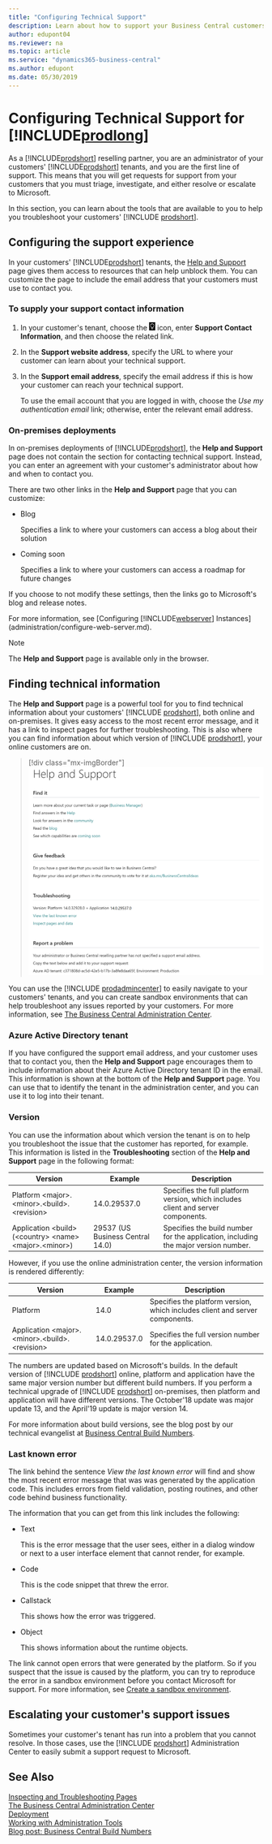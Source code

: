 ```yaml
---
title: "Configuring Technical Support"
description: Learn about how to support your Business Central customers, online and on-premises.
author: edupont04
ms.reviewer: na
ms.topic: article
ms.service: "dynamics365-business-central"
ms.author: edupont
ms.date: 05/30/2019
---
```

# Configuring Technical Support for [!INCLUDE[prodlong](developer/includes/prodlong.md)]

As a [!INCLUDE[prodshort](developer/includes/prodshort.md)] reselling partner, you are an administrator of your customers' [!INCLUDE[prodshort](developer/includes/prodshort.md)] tenants, and you are the first line of support. This means that you will get requests for support from your customers that you must triage, investigate, and either resolve or escalate to Microsoft.  

In this section, you can learn about the tools that are available to you to help you troubleshoot your customers' [!INCLUDE [prodshort](developer/includes/prodshort.md)].  

## Configuring the support experience

In your customers' [!INCLUDE[prodshort](developer/includes/prodshort.md)] tenants, the [Help and Support](/dynamics365/business-central/product-help-and-support?toc=/dynamics365/business-central/dev-itpro/toc.json) page gives them access to resources that can help unblock them. You can customize the page to include the email address that your customers must use to contact you.

<!--Temporary setup-->
### To supply your support contact information

1. In your customer's tenant, choose the ![Lightbulb that opens the Tell Me feature](developer/media/search_small.png "Tell me what you want to do") icon, enter **Support Contact Information**, and then choose the related link.
2. In the **Support website address**, specify the URL to where your customer can learn about your technical support.
3. In the **Support email address**, specify the email address if this is how your customer can reach your technical support.

    To use the email account that you are logged in with, choose the *Use my authentication email* link; otherwise, enter the relevant email address.  

<!--TODO: Set this up in the tenant admin center-->

### On-premises deployments

In on-premises deployments of [!INCLUDE[prodshort](developer/includes/prodshort.md)], the **Help and Support** page does not contain the section for contacting technical support. Instead, you can enter an agreement with your customer's administrator about how and when to contact you.  

There are two other links in the **Help and Support** page that you can customize:

- Blog

    Specifies a link to where your customers can access a blog about their solution  
- Coming soon

    Specifies a link to where your customers can access a roadmap for future changes

If you choose to not modify these settings, then the links go to Microsoft's blog and release notes.

For more information, see [Configuring [!INCLUDE[webserver](developer/includes/webserver.md)] Instances](administration/configure-web-server.md).

> [!NOTE]
> The **Help and Support** page is available only in the browser.  

## Finding technical information

The **Help and Support** page is a powerful tool for you to find technical information about your customers' [!INCLUDE [prodshort](developer/includes/prodshort.md)], both online and on-premises. It gives easy access to the most recent error message, and it has a link to inspect pages for further troubleshooting. This is also where you can find information about which version of [!INCLUDE [prodshort](developer/includes/prodshort.md)], your online customers are on.  

> [!div class="mx-imgBorder"]
> ![Help and Support page with links to troubleshooting](developer/media/admin/helpsupport_managed.png)

You can use the [!INCLUDE [prodadmincenter](developer/includes/prodadmincenter.md)] to easily navigate to your customers' tenants, and you can create sandbox environments that can help troubleshoot any issues reported by your customers. For more information, see [The Business Central Administration Center](administration/tenant-admin-center.md).  

### Azure Active Directory tenant

If you have configured the support email address, and your customer uses that to contact you, then the **Help and Support** page encourages them to include information about their Azure Active Directory tenant ID in the email. This information is shown at the bottom of the **Help and Support** page. You can use that to identify the tenant in the administration center, and you can use it to log into their tenant.  

### Version

You can use the information about which version the tenant is on to help you troubleshoot the issue that the customer has reported, for example. This information is listed in the **Troubleshooting** section of the **Help and Support** page in the following format:

|Version  |Example      |Description                                 |
|---------|-------------|--------------------------------------------|
|Platform \<major>.\<minor>.\<build>.\<revision>|14.0.29537.0  | Specifies the full platform version, which includes client and server components. |
|Application \<build> (\<country> \<name> \<major>.\<minor>)|29537 (US Business Central 14.0)| Specifies the build number for the application, including the major version number. |

However, if you use the online administration center, the version information is rendered differently:

|Version  |Example      |Description                                 |
|---------|-------------|--------------------------------------------|
|Platform |14.0 | Specifies the platform version, which includes client and server components. |
|Application \<major>.\<minor>.\<build>.\<revision>|14.0.29537.0 | Specifies the full version number for the application. |

The numbers are updated based on Microsoft's builds. In the default version of [!INCLUDE [prodshort](developer/includes/prodshort.md)] online, platform and application have the same major version number but different build numbers. If you perform a technical upgrade of [!INCLUDE [prodshort](developer/includes/prodshort.md)] on-premises, then platform and application will have different versions. The October'18 update was major update 13, and the April'19 update is major version 14.  

For more information about build versions, see the blog post by our technical evangelist at [Business Central Build Numbers](https://freddysblog.com/2018/12/05/business-central-build-numbers/).  

### Last known error

The link behind the sentence *View the last known error* will find and show the most recent error message that was was generated by the application code. This includes errors from field validation, posting routines, and other code behind business functionality.  

The information that you can get from this link includes the following:

- Text

    This is the error message that the user sees, either in a dialog window or next to a user interface element that cannot render, for example.
- Code

    This is the code snippet that threw the error.
- Callstack

    This shows how the error was triggered.
- Object

    This shows information about the runtime objects.

The link cannot open errors that were generated by the platform. So if you suspect that the issue is caused by the platform, you can try to reproduce the error in a sandbox environment before you contact Microsoft for support. For more information, see [Create a sandbox environment](administration/tenant-admin-center-environments.md#create-a-sandbox-environment).

## Escalating your customer's support issues

Sometimes your customer's tenant has run into a problem that you cannot resolve. In those cases, use the [!INCLUDE [prodshort](developer/includes/prodshort.md)] Administration Center to easily submit a support request to Microsoft.  

<!--For more information, see [Submitting support requests on behalf of your customer](administration/tenant-admin-center.md#submitting-support-requests-on-behalf-of-your-customer).  -->
<!-- TODO: How to manage your customers' support issues -->

## See Also

[Inspecting and Troubleshooting Pages](developer/devenv-inspecting-pages.md)  
[The Business Central Administration Center](administration/tenant-admin-center.md)  
[Deployment](deployment/Deployment.md)  
[Working with Administration Tools](administration/Administration.md)  
[Blog post: Business Central Build Numbers](https://freddysblog.com/2018/12/05/business-central-build-numbers/)
